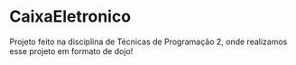 # CaixaEletronico
Projeto feito na disciplina de Técnicas de Programação 2, onde realizamos esse projeto em formato de dojo! 
